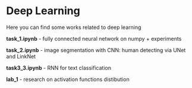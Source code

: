 # Deep Learning
Here you can find some works related to deep learning

**task_1.ipynb** - fully connected neural network on numpy + experiments

**task_2.ipynb** - image segmentation with CNN: human detecting via UNet and LinkNet

**task3_3.ipynb** - RNN for text classification

**lab_1** - research on activation functions distibution 
